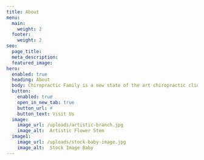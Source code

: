 ```yaml
---
title: About
menu:
  main:
    weight: 2
  footer:
    weight: 2
seo:
  page_title:
  meta_description:
  featured_image:
hero: 
  enabled: true
  heading: About
  body: Chiropractic Family is a new state of the art chiropractic clinic in the Green Bay area. Dr. Emily recently graduated from Palmer College of Chiropractic. At Chiropractic Family it is our mission to achieve optimal health by empowering families to take control of their health. Emily has a passion for families and helping brand new babies to those in their golden years. 
  button:
    enabled: true
    open_in_new_tab: true
    button_url: #
    button_text: Visit Us
  image:
    image_url: /uploads/artistic-branch.jpg
    image_alt:  Artistic Flower Stem
  image1:
    image_url: /uploads/stock-baby-image.jpg
    image_alt:  Stock Image Baby
---
```



